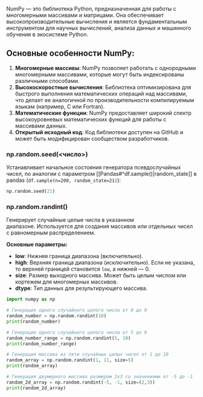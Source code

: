 
NumPy — это библиотека Python, предназначенная для работы с многомерными массивами и матрицами. Она обеспечивает высокопроизводительные вычисления и является фундаментальным инструментом для научных вычислений, анализа данных и машинного обучения в экосистеме Python.

## Основные особенности NumPy:

1. **Многомерные массивы**: NumPy позволяет работать с однородными многомерными массивами, которые могут быть индексированы различными способами.
2. **Высокоскоростные вычисления**: Библиотека оптимизирована для быстрого выполнения математических операций над массивами, что делает ее аналогичной по производительности компилируемым языкам (например, C или Fortran).
3. **Математические функции**: NumPy предоставляет широкий спектр высокоуровневых математических функций для работы с массивами данных.
4. **Открытый исходный код**: Код библиотеки доступен на GitHub и может быть модифицирован сообществом разработчиков.

### np.random.seed(<число>)

Устанавливает начальное состояния генератора псевдослучайных чисел, по аналогии с параметром [[Pandas#^df.sample()|random_state]] в pandas (`df.sample(n=200, random_state=21)`):

```Python
np.random.seed(21)
```

### np.random.randint()

Генерирует случайные целые числа в указанном диапазоне. Используется для создания массивов или отдельных чисел с равномерным распределением.

**Основные параметры:**

- **low**: Нижняя граница диапазона (включительно).
- **high**: Верхняя граница диапазона (исключительно). Если не указана, то верхней границей становится `low`, а нижней — 0.
- **size**: Размер выходного массива. Может быть целым числом или кортежем для многомерных массивов.
- **dtype**: Тип данных для результирующего массива.

```Python
import numpy as np

# Генерация одного случайного целого числа от 0 до 9
random_number = np.random.randint(10)
print(random_number)

# Генерация одного случайного целого числа от 5 до 9
random_number_range = np.random.randint(5, 10)
print(random_number_range)

# Генерация массива из пяти случайных целых чисел от 1 до 10
random_array = np.random.randint(1, 11, size=5)
print(random_array)

# Генерация двумерного массива размером 2x3 со значениями от -5 до -1
random_2d_array = np.random.randint(-5, -1, size=(2,3))
print(random_2d_array)
```

